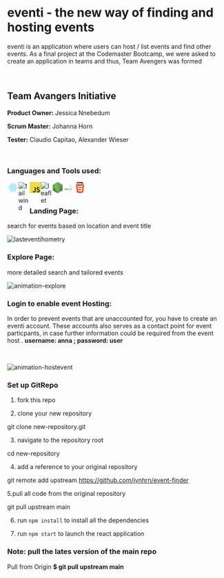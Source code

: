 # eventi - the new way of finding and hosting events
eventi is an application where users can host / list events and find other events. As a final project at the Codemaster Bootcamp, we were asked to create an application in teams and thus, Team Avengers was formed

<br>

## Team Avangers Initiative

**Product Owner:** Jessica Nnebedum

**Scrum Master:** Johanna Horn

**Tester:** Claudio Capitao, Alexander Wieser

<br>

### Languages and Tools used:

<img align="left" alt="React" width="26px" src="https://raw.githubusercontent.com/github/explore/80688e429a7d4ef2fca1e82350fe8e3517d3494d/topics/react/react.png" />

<img align="left" alt="tailwind" width="26px" src="https://tailwindcss.com/_next/static/media/tailwindcss-mark.cb8046c163f77190406dfbf4dec89848.svg" />

<img align="left" alt="JavaScript" width="26px" src="https://raw.githubusercontent.com/github/explore/80688e429a7d4ef2fca1e82350fe8e3517d3494d/topics/javascript/javascript.png" />

<img align="left" alt="leaflet" width="26px" src="https://leafletjs.com/docs/images/logo.png" />

<img align="left" alt="Node.js" width="26px" src="https://raw.githubusercontent.com/github/explore/80688e429a7d4ef2fca1e82350fe8e3517d3494d/topics/nodejs/nodejs.png" />

<img align="left" alt="mySQL" width="26px" src="https://raw.githubusercontent.com/github/explore/80688e429a7d4ef2fca1e82350fe8e3517d3494d/topics/mysql/mysql.png" />

<img align="left" alt="html" width="26px" src="https://raw.githubusercontent.com/github/explore/80688e429a7d4ef2fca1e82350fe8e3517d3494d/topics/html/html.png" />

<br>

<br>

### Landing Page:
search for events based on location and event title
<br>

![lasteventihometry](https://user-images.githubusercontent.com/64739763/109528440-f3ec8c80-7ab4-11eb-8fa6-a4500b415d84.gif)

### Explore Page:
more detailed search and tailored events
<br>

![animation-explore](https://user-images.githubusercontent.com/64739763/109397517-3d16d200-7937-11eb-98af-ab2d59dbf174.gif)

### Login to enable event Hosting:
In order to prevent events that are unaccounted for, you have to create an eventi account. These accounts also serves as a contact point for event particpants, in case further information could be required from the event host . **username: anna ; password: user**

<br>

![animation-hostevent](https://user-images.githubusercontent.com/64739763/109398096-cc71b480-793a-11eb-89fa-bfc1947ed4e5.gif)


### Set up GitRepo

1. fork this repo 

2. clone your new repository

git clone new-repository.git

3. navigate to the repository root

cd new-repository

4. add a reference to your original repository

git remote add upstream https://github.com/jvnhrn/event-finder

5.pull all code from the original repository

git pull upstream main

6. run ` npm install ` to install all the dependencies

7. run ` npm start ` to launch the react application


### Note: pull the lates version of the main repo 

Pull from Origin 
**$ git pull upstream main**
